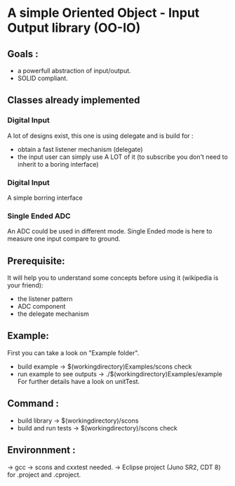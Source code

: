 # A simple Oriented Object - Input Output library (OO-IO)
## Goals :
- a powerfull abstraction of input/output.
- SOLID compliant.

## Classes already implemented
### Digital Input
A lot of designs exist, this one is using delegate and is build for :
- obtain a fast listener mechanism (delegate)
- the input user can simply use A LOT of it (to subscribe you don't need to inherit to a boring interface)

### Digital Input
A simple borring interface

### Single Ended ADC
An ADC could be used in different mode. Single Ended mode is here to measure one input compare to ground.

## Prerequisite:
It will help you to understand some concepts before using it (wikipedia is your friend):
- the listener pattern
- ADC component
- the delegate mechanism

## Example:
First you can take a look on "Example folder".
- build example -> $(workingdirectory)Examples/scons check
- run example to see outputs -> ./$(workingdirectory)Examples/example
For further details have a look on unitTest.

## Command :
 - build library -> $(workingdirectory)/scons
 - build and run tests -> $(workingdirectory)/scons check

## Environnment :
-> gcc
-> scons and cxxtest needed.
-> Eclipse project (Juno SR2, CDT 8) for .project and .cproject.
